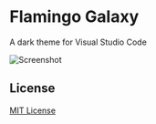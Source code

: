 # Flamingo Galaxy

A dark theme for Visual Studio Code

![Screenshot](https://raw.githubusercontent.com/oleblaesing/flamingo-galaxy/master/screenshot.png "Screenshot")

## License

[MIT License](./LICENSE)
